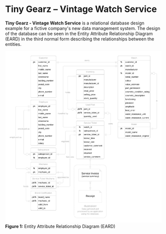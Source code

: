 # Tiny Gearz – Vintage Watch Service

**Tiny Gearz -  Vintage Watch Service** is a relational database design example for a fictive company's new data management system. The design of the database can be seen in the Entity Attribute Relationship Diagram (EARD) in the third normal form describing the relationships between the entities.

![alt text](https://github.com/lewiuberg/tinygearz/blob/master/assets/images/EARD_Tiny_Gearz_Vintage_Watch_Service.png?raw=true)
**Figure 1:** Entity Attribute Relationship Diagram (EARD)
